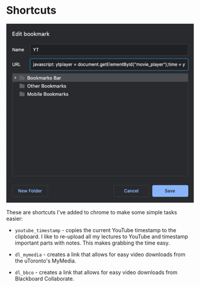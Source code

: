 # Shortcuts

![screenshot](shortcuts.png)

These are shortcuts I've added to chrome to make some simple tasks easier:

- `youtube_timestamp` - copies the current YouTube timestamp to the clipboard. I like to re-upload all my lectures to YouTube and timestamp important parts with notes. This makes grabbing the time easy.

- `dl_mymedia` - creates a link that allows for easy video downloads from the uToronto's MyMedia.

- `dl_bbco` - creates a link that allows for easy video downloads from Blackboard Collaborate.

